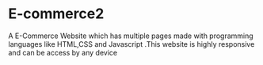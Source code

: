 # E-commerce2
 A E-Commerce Website which has multiple pages made with programming languages like HTML,CSS and Javascript .This website is highly responsive and can be access by any device
